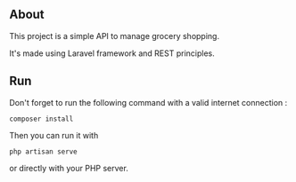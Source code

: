 ## About
This project is a simple API to manage grocery shopping.

It's made using Laravel framework and REST principles.

## Run
Don't forget to run the following command with a valid internet connection :
```shell
composer install
```

Then you can run it with
```shell
php artisan serve
```
or directly with your PHP server.
